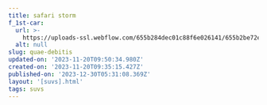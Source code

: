 ```yaml
---
title: safari storm
f_1st-car:
  url: >-
    https://uploads-ssl.webflow.com/655b284dec01c88f6e026141/655b2be72e4725cfe6a9f948_8.jpg
  alt: null
slug: quae-debitis
updated-on: '2023-11-20T09:50:34.980Z'
created-on: '2023-11-20T09:35:15.427Z'
published-on: '2023-12-30T05:31:08.369Z'
layout: '[suvs].html'
tags: suvs
---
```



